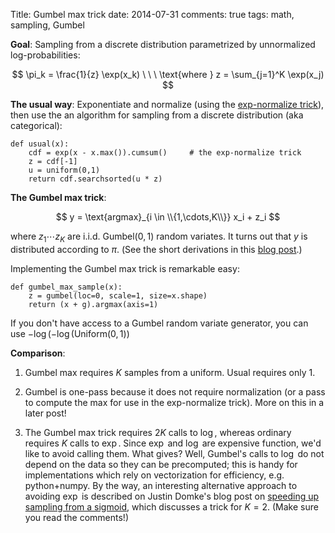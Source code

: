 Title: Gumbel max trick
date: 2014-07-31
comments: true
tags: math, sampling, Gumbel


**Goal**: Sampling from a discrete distribution parametrized by unnormalized
log-probabilities:

$$
\pi_k = \frac{1}{z} \exp(x_k)   \ \ \ \text{where } z = \sum_{j=1}^K \exp(x_j)
$$

**The usual way**: Exponentiate and normalize (using the
[exp-normalize trick](/blog/post/2014/02/11/exp-normalize-trick/)), then use the
an algorithm for sampling from a discrete distribution (aka categorical):

    def usual(x):
        cdf = exp(x - x.max()).cumsum()     # the exp-normalize trick
        z = cdf[-1]
        u = uniform(0,1)
        return cdf.searchsorted(u * z)

**The Gumbel max trick**:

$$
y = \text{argmax}_{i \in \\{1,\cdots,K\\}} x_i + z_i
$$

where $z_1 \cdots z_K$ are i.i.d. $\text{Gumbel}(0,1)$ random variates. It
turns out that $y$ is distributed according to $\pi$. (See the short derivations
in this
[blog post](https://hips.seas.harvard.edu/blog/2013/04/06/the-gumbel-max-trick-for-discrete-distributions/).)

Implementing the Gumbel max trick is remarkable easy:

    def gumbel_max_sample(x):
        z = gumbel(loc=0, scale=1, size=x.shape)
        return (x + g).argmax(axis=1)

If you don't have access to a Gumbel random variate generator, you can use
$-\log(-\log(\text{Uniform}(0,1))$

**Comparison**:

  1. Gumbel max requires $K$ samples from a uniform. Usual requires only $1$.

  2. Gumbel is one-pass because it does not require normalization (or a pass to
     compute the max for use in the exp-normalize trick). More on this in a
     later post!

  3. The Gumbel max trick requires $2K$ calls to $\log$, whereas ordinary
     requires $K$ calls to $\exp$. Since $\exp$ and $\log$ are expensive
     function, we'd like to avoid calling them. What gives? Well, Gumbel's calls
     to $\log$ do not depend on the data so they can be precomputed; this is
     handy for implementations which rely on vectorization for efficiency,
     e.g. python+numpy. By the way, an interesting alternative approach to
     avoiding $\exp$ is described on Justin Domke's blog post on
     [speeding up sampling from a sigmoid](http://justindomke.wordpress.com/2014/01/08/reducing-sigmoid-computations-by-at-least-88-0797077977882/),
     which discusses a trick for $K=2$. (Make sure you read the comments!)
